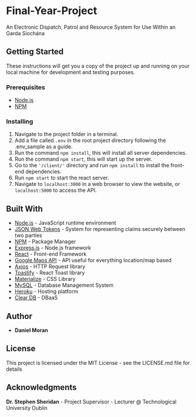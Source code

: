 # Final-Year-Project
An Electronic Dispatch, Patrol and Resource System for Use Within an Garda Síochána

## Getting Started

These instructions will get you a copy of the project up and running on your local machine for development and testing purposes.

### Prerequisites

- [Node.js](https://nodejs.org/en/)
- [NPM](https://www.npmjs.com/)

### Installing

1. Navigate to the project folder in a terminal.
2. Add a file called ```.env``` in the root project directory following the .env_sample as a guide.
3. Run the command ```npm install```, this will install all server dependencies.
4. Run the command ```npm start```, this will start up the server.
5. Go to the ```'/client/'``` directory and run ```npm install``` to install the front-end dependencies.
6. Run ```npm start``` to start the react server.
7. Navigate to ```localhost:3000``` in a web browser to view the website, or ```localhost:5000``` to access the API.


## Built With

* [Node.js](https://nodejs.org/en/) - JavaScript runtime environment
* [JSON Web Tokens](https://jwt.io/) - System for representing claims securely between two parties
* [NPM](https://www.npmjs.com/) - Package Manager
* [Express.js](https://expressjs.com/) - Node.js framework
* [React](https://reactjs.org) - Front-end Framework
* [Google Maps API](https://developers.google.com/maps/documentation) - API useful for everything location/map based
* [Axios](https://github.com/axios/axios) - HTTP Request library
* [Toastify](https://github.com/fkhadra/react-toastify) - React Toast library
* [Materialize](https://materializecss.com/) - CSS Library
* [MySQL](https://www.mysql.com/) - Database Management System
* [Heroku](https://www.heroku.com/) - Hosting platform
* [Clear DB](https://www.cleardb.com/) - DBaaS 


## Author

* **Daniel Moran**


## License

This project is licensed under the MIT License - see the LICENSE.md file for details

## Acknowledgments

**Dr. Stephen Sheridan** - Project Supervisor - Lecturer @ Technological University Dublin
